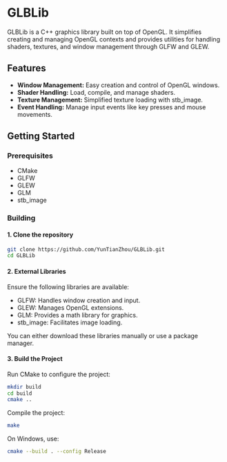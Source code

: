 # GLBLib

GLBLib is a C++ graphics library built on top of OpenGL. It simplifies creating and managing OpenGL contexts and provides utilities for handling shaders, textures, and window management through GLFW and GLEW.

## Features
- **Window Management:** Easy creation and control of OpenGL windows.
- **Shader Handling:** Load, compile, and manage shaders.
- **Texture Management:** Simplified texture loading with stb_image.
- **Event Handling:** Manage input events like key presses and mouse movements.

## Getting Started
### Prerequisites
- CMake
- GLFW
- GLEW
- GLM
- stb_image

### Building
#### 1. Clone the repository
 ```sh
 git clone https://github.com/YunTianZhou/GLBLib.git
 cd GLBLib
 ```
#### 2. External Libraries
  Ensure the following libraries are available:
  
  - GLFW: Handles window creation and input.
  - GLEW: Manages OpenGL extensions.
  - GLM: Provides a math library for graphics.
  - stb_image: Facilitates image loading.

  You can either download these libraries manually or use a package manager.

#### 3.  Build the Project
  Run CMake to configure the project:
 ```sh
 mkdir build
 cd build
 cmake ..
 ```
  Compile the project:
 ```sh
 make
 ```
  On Windows, use:
 ```sh
 cmake --build . --config Release
 ```
   

